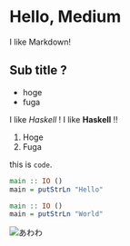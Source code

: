# Hello, Medium

I like Markdown!

## Sub title ?

- hoge
- fuga

I like *Haskell* !
I like **Haskell** !!

1. Hoge
2. Fuga

this is `code`.

```hs
main :: IO ()
main = putStrLn "Hello"
```

```hs
main :: IO ()
main = putStrLn "World"
```

![あわわ](https://2.bp.blogspot.com/-JpRGFeTrnto/WwJZp57fenI/AAAAAAABMG0/BqIrmtkJvzMpzUFVcVKdvYChPI3b5XC6QCLcBGAs/s800/computer_kowasu_man.png)
